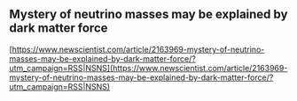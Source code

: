 ## Mystery of neutrino masses may be explained by dark matter force
  
  [https://www.newscientist.com/article/2163969-mystery-of-neutrino-masses-may-be-explained-by-dark-matter-force/?utm_campaign=RSS|NSNS](https://www.newscientist.com/article/2163969-mystery-of-neutrino-masses-may-be-explained-by-dark-matter-force/?utm_campaign=RSS|NSNS)